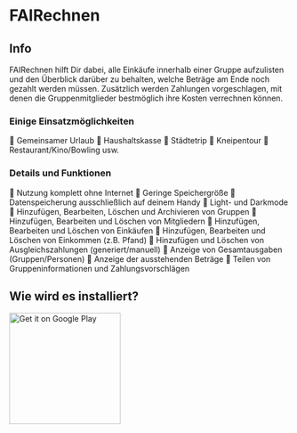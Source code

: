 # FAIRechnen

## Info

FAIRechnen hilft Dir dabei, alle Einkäufe innerhalb einer Gruppe aufzulisten und den Überblick darüber zu behalten, welche Beträge am Ende noch gezahlt werden müssen. Zusätzlich werden Zahlungen vorgeschlagen, mit denen die Gruppenmitglieder bestmöglich ihre Kosten verrechnen können.

### Einige Einsatzmöglichkeiten

💠 Gemeinsamer Urlaub
💠 Haushaltskasse
💠 Städtetrip
💠 Kneipentour
💠 Restaurant/Kino/Bowling usw.

### Details und Funktionen

🔸 Nutzung komplett ohne Internet
🔸 Geringe Speichergröße
🔸 Datenspeicherung ausschließlich auf deinem Handy
🔸 Light- und Darkmode
🔸 Hinzufügen, Bearbeiten, Löschen und Archivieren von Gruppen
🔸 Hinzufügen, Bearbeiten und Löschen von Mitgliedern
🔸 Hinzufügen, Bearbeiten und Löschen von Einkäufen
🔸 Hinzufügen, Bearbeiten und Löschen von Einkommen (z.B. Pfand)
🔸 Hinzufügen und Löschen von Ausgleichszahlungen (generiert/manuell)
🔸 Anzeige von Gesamtausgaben (Gruppen/Personen)
🔸 Anzeige der ausstehenden Beträge
🔸 Teilen von Gruppeninformationen und Zahlungsvorschlägen

## Wie wird es installiert?

<a href='https://play.google.com/store/apps/details?id=holsten.fair.rechnen'><img alt='Get it on Google Play' src='https://play.google.com/intl/en_us/badges/static/images/badges/en_badge_web_generic.png' width=200/></a>
